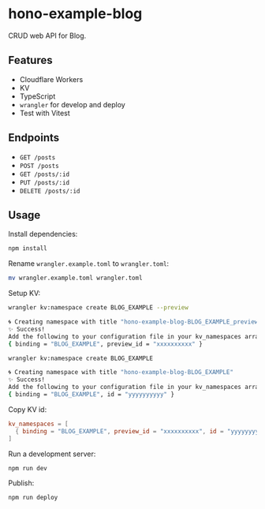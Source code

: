 # hono-example-blog

CRUD web API for Blog.

## Features

- Cloudflare Workers
- KV
- TypeScript
- `wrangler` for develop and deploy
- Test with Vitest

## Endpoints

- `GET /posts`
- `POST /posts`
- `GET /posts/:id`
- `PUT /posts/:id`
- `DELETE /posts/:id`

## Usage

Install dependencies:

```sh
npm install
```

Rename `wrangler.example.toml` to `wrangler.toml`:

```sh
mv wrangler.example.toml wrangler.toml
```

Setup KV:

```sh
wrangler kv:namespace create BLOG_EXAMPLE --preview

🌀 Creating namespace with title "hono-example-blog-BLOG_EXAMPLE_preview"
✨ Success!
Add the following to your configuration file in your kv_namespaces array:
{ binding = "BLOG_EXAMPLE", preview_id = "xxxxxxxxxx" }
```

```sh
wrangler kv:namespace create BLOG_EXAMPLE

🌀 Creating namespace with title "hono-example-blog-BLOG_EXAMPLE"
✨ Success!
Add the following to your configuration file in your kv_namespaces array:
{ binding = "BLOG_EXAMPLE", id = "yyyyyyyyyy" }
```

Copy KV id:

```toml
kv_namespaces = [
  { binding = "BLOG_EXAMPLE", preview_id = "xxxxxxxxxx", id = "yyyyyyyyy" }
]
```

Run a development server:

```sh
npm run dev
```

Publish:

```sh
npm run deploy
```
